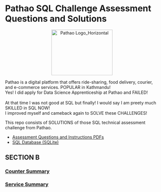 # Pathao SQL Challenge Assessment Questions and Solutions
<div align="center">
  <img src="https://github.com/user-attachments/assets/0408a727-e9ec-470f-8ea1-5676360b0a1e" alt="Pathao Logo_Horizontal" width="200" height="150">   
</div>

Pathao is a digital platform that offers ride-sharing, food delivery, courier, and e-commerce services. POPULAR in Kathmandu! <br>
Yes! I did apply for Data Science Apprenticeship at Pathao and FAILED!<br><br> 
At that time I was not good at SQL but finally! I would say I am preety much SKILLED in SQL NOW!
<br> I improved myself and cameback again to SOLVE these CHALLENGES!


This repo consists of SOLUTIONS of those SQL technical assessment challenge from Pathao.
- [Assessment Questions and Instructions PDFs](https://github.com/KamanHang/pathao-assessment-questions/blob/main/Data%20Science%20Apprenticeship%20CHALLENGE%20Instruction%20%5BPathao%20Nepal%202024%20Fall%5D.pdf)
- [SQL Database (SQLite)](https://github.com/KamanHang/pathao-assessment-questions/blob/main/SQLite%20Database/queue_system_sqlite3.db)

## SECTION B
### [Counter Summary](https://github.com/KamanHang/pathao-sql-assessment-solutions/tree/main/SECTION%20B%20Query%20Building/Counter%20Summary) 
### [Service Summary](https://github.com/KamanHang/pathao-sql-assessment-solutions/tree/main/SECTION%20B%20Query%20Building/Service%20Summary) 


